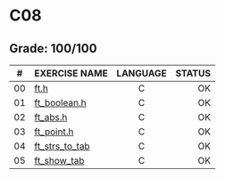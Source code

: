 # C08

## Grade: 100/100

|#	|EXERCISE NAME	                      |LANGUAGE	|STATUS		
|:-:|:--								                  |:-:		  |--:			
|00 |[ft.h](./ex00)                       |C        |OK
|01 |[ft_boolean.h](./ex01)               |C        |OK
|02 |[ft_abs.h](./ex02)                   |C        |OK
|03 |[ft_point.h](./ex03)                 |C        |OK
|04 |[ft_strs_to_tab](./ex04)             |C        |OK
|05 |[ft_show_tab](./ex05)                |C        |OK
